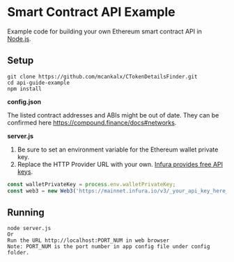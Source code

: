 # Smart Contract API Example

Example code for building your own Ethereum smart contract API in [Node.js](https://nodejs.org/en/download/).

## Setup

```
git clone https://github.com/mcankalx/CTokenDetailsFinder.git
cd api-guide-example
npm install
```

**config.json**

The listed contract addresses and ABIs might be out of date. They can be confirmed here https://compound.finance/docs#networks.

**server.js**

1. Be sure to set an environment variable for the Ethereum wallet private key.
2. Replace the HTTP Provider URL with your own. [Infura provides free API keys](https://infura.io/).

```js
const walletPrivateKey = process.env.walletPrivateKey;
const web3 = new Web3('https://mainnet.infura.io/v3/_your_api_key_here_');
```

## Running

```
node server.js
Or
Run the URL http://localhost:PORT_NUM in web browser
Note: PORT_NUM is the port number in app config file under config folder.
```
